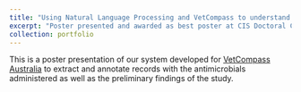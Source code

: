 ```yaml
---
title: "Using Natural Language Processing and VetCompass to understand antimicrobial usage patterns in Australia"
excerpt: "Poster presented and awarded as best poster at CIS Doctoral Colloquim 2019, Australia Veterinary Conference 2019, and Australasia Computer Science Week 2020 <br/><a href='/files/2020-HUR-PLOSONE.pdf' img src='/images/CIS_Poster_smaller.png'>"
collection: portfolio
---
```


This is a poster presentation of our system developed for [VetCompass Australia](https://www.vetcompass.com.au/) to extract and annotate records with the antimicrobials administered as well as the preliminary findings of the study.


